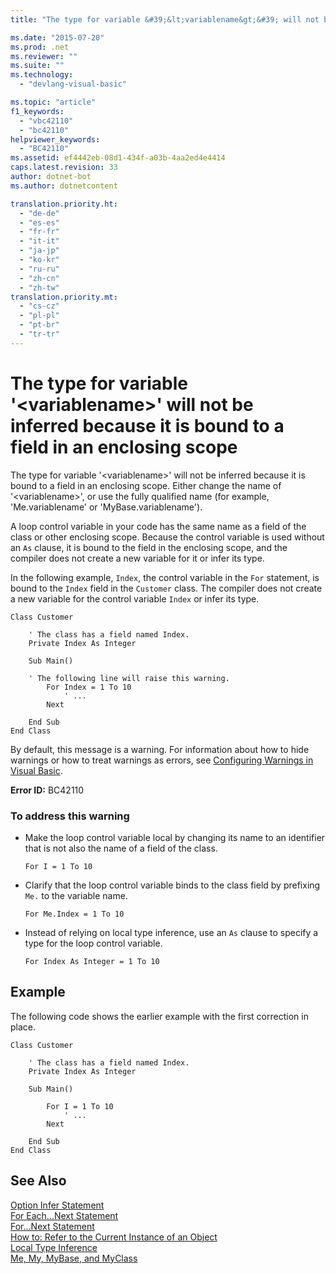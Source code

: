```yaml
---
title: "The type for variable &#39;&lt;variablename&gt;&#39; will not be inferred because it is bound to a field in an enclosing scope"

ms.date: "2015-07-20"
ms.prod: .net
ms.reviewer: ""
ms.suite: ""
ms.technology: 
  - "devlang-visual-basic"

ms.topic: "article"
f1_keywords: 
  - "vbc42110"
  - "bc42110"
helpviewer_keywords: 
  - "BC42110"
ms.assetid: ef4442eb-08d1-434f-a03b-4aa2ed4e4414
caps.latest.revision: 33
author: dotnet-bot
ms.author: dotnetcontent

translation.priority.ht: 
  - "de-de"
  - "es-es"
  - "fr-fr"
  - "it-it"
  - "ja-jp"
  - "ko-kr"
  - "ru-ru"
  - "zh-cn"
  - "zh-tw"
translation.priority.mt: 
  - "cs-cz"
  - "pl-pl"
  - "pt-br"
  - "tr-tr"
---
```

# The type for variable &#39;&lt;variablename&gt;&#39; will not be inferred because it is bound to a field in an enclosing scope
The type for variable '\<variablename>' will not be inferred because it is bound to a field in an enclosing scope. Either change the name of '\<variablename>', or use the fully qualified name (for example, 'Me.variablename' or 'MyBase.variablename').  
  
 A loop control variable in your code has the same name as a field of the class or other enclosing scope. Because the control variable is used without an `As` clause, it is bound to the field in the enclosing scope, and the compiler does not create a new variable for it or infer its type.  
  
 In the following example, `Index`, the control variable in the `For` statement, is bound to the `Index` field in the `Customer` class. The compiler does not create a new variable for the control variable `Index` or infer its type.  
  
```  
Class Customer  
  
    ' The class has a field named Index.  
    Private Index As Integer  
  
    Sub Main()  
  
    ' The following line will raise this warning.  
        For Index = 1 To 10  
            ' ...  
        Next  
  
    End Sub  
End Class  
```  
  
 By default, this message is a warning. For information about how to hide warnings or how to treat warnings as errors, see [Configuring Warnings in Visual Basic](/visualstudio/ide/configuring-warnings-in-visual-basic).  
  
 **Error ID:** BC42110  
  
### To address this warning  
  
-   Make the loop control variable local by changing its name to an identifier that is not also the name of a field of the class.  
  
    ```  
    For I = 1 To 10  
    ```  
  
-   Clarify that the loop control variable binds to the class field by prefixing `Me.` to the variable name.  
  
    ```  
    For Me.Index = 1 To 10  
    ```  
  
-   Instead of relying on local type inference, use an `As` clause to specify a type for the loop control variable.  
  
    ```  
    For Index As Integer = 1 To 10  
    ```  
  
## Example  
 The following code shows the earlier example with the first correction in place.  
  
```  
Class Customer  
  
    ' The class has a field named Index.  
    Private Index As Integer  
  
    Sub Main()  
  
        For I = 1 To 10  
            ' ...  
        Next  
  
    End Sub  
End Class  
```  
  
## See Also  
 [Option Infer Statement](../../../visual-basic/language-reference/statements/option-infer-statement.md)   
 [For Each...Next Statement](../../../visual-basic/language-reference/statements/for-each-next-statement.md)   
 [For...Next Statement](../../../visual-basic/language-reference/statements/for-next-statement.md)   
 [How to: Refer to the Current Instance of an Object](../../../visual-basic/programming-guide/language-features/variables/how-to-refer-to-the-current-instance-of-an-object.md)   
 [Local Type Inference](../../../visual-basic/programming-guide/language-features/variables/local-type-inference.md)   
 [Me, My, MyBase, and MyClass](../../../visual-basic/programming-guide/program-structure/me-my-mybase-and-myclass.md)
